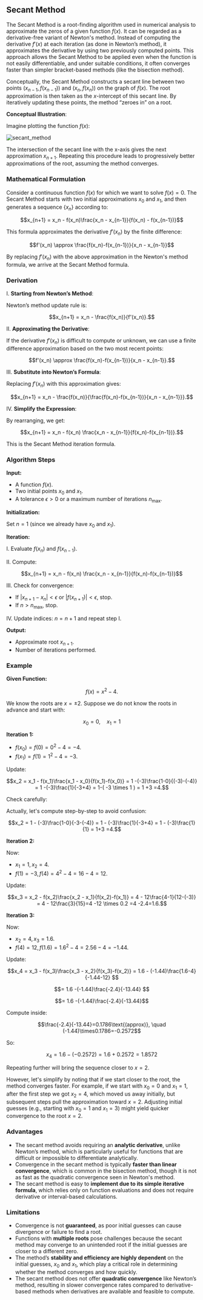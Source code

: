 ## Secant Method

The Secant Method is a root-finding algorithm used in numerical analysis to approximate the zeros of a given function $f(x)$. It can be regarded as a derivative-free variant of Newton's method. Instead of computing the derivative $f'(x)$ at each iteration (as done in Newton’s method), it approximates the derivative by using two previously computed points. This approach allows the Secant Method to be applied even when the function is not easily differentiable, and under suitable conditions, it often converges faster than simpler bracket-based methods (like the bisection method).

Conceptually, the Secant Method constructs a secant line between two points $(x_{n-1}, f(x_{n-1}))$ and $(x_n, f(x_n))$ on the graph of $f(x)$. The root approximation is then taken as the $x$-intercept of this secant line. By iteratively updating these points, the method “zeroes in” on a root.

**Conceptual Illustration**:

Imagine plotting the function $f(x)$:

![secant_method](https://github.com/user-attachments/assets/5e904eb0-1c4f-499a-9937-39fcdb210fde)

The intersection of the secant line with the x-axis gives the next approximation $x_{n+1}$. Repeating this procedure leads to progressively better approximations of the root, assuming the method converges.

### Mathematical Formulation

Consider a continuous function $f(x)$ for which we want to solve $f(x)=0$. The Secant Method starts with two initial approximations $x_0$ and $x_1$, and then generates a sequence $\{x_n\}$ according to:

$$x_{n+1} = x_n - f(x_n)\frac{x_n - x_{n-1}}{f(x_n) - f(x_{n-1})}$$

This formula approximates the derivative $f'(x_n)$ by the finite difference:

$$f'(x_n) \approx \frac{f(x_n)-f(x_{n-1})}{x_n - x_{n-1}}$$

By replacing $f'(x_n)$ with the above approximation in the Newton's method formula, we arrive at the Secant Method formula.

### Derivation

I. **Starting from Newton’s Method**:  

Newton’s method update rule is:

$$x_{n+1} = x_n - \frac{f(x_n)}{f'(x_n)}.$$

II. **Approximating the Derivative**:  

If the derivative $f'(x_n)$ is difficult to compute or unknown, we can use a finite difference approximation based on the two most recent points:

$$f'(x_n) \approx \frac{f(x_n)-f(x_{n-1})}{x_n - x_{n-1}}.$$

III. **Substitute into Newton’s Formula**:

Replacing $f'(x_n)$ with this approximation gives:

$$x_{n+1} = x_n - \frac{f(x_n)}{\frac{f(x_n)-f(x_{n-1})}{x_n - x_{n-1}}}.$$

IV. **Simplify the Expression**:

By rearranging, we get:

$$x_{n+1} = x_n - f(x_n) \frac{x_n - x_{n-1}}{f(x_n)-f(x_{n-1})}.$$

This is the Secant Method iteration formula.

### Algorithm Steps

**Input:**

- A function $f(x)$.
- Two initial points $x_0$ and $x_1$.
- A tolerance $\epsilon > 0$ or a maximum number of iterations $n_{\max}$.

**Initialization:**

Set $n=1$ (since we already have $x_0$ and $x_1$).

**Iteration:**

I. Evaluate $f(x_{n})$ and $f(x_{n-1})$.

II. Compute:

$$x_{n+1} = x_n - f(x_n) \frac{x_n - x_{n-1}}{f(x_n)-f(x_{n-1})}$$

III. Check for convergence:

- If $|x_{n+1}-x_n|< \epsilon$ or $|f(x_{n+1})|< \epsilon$, stop.
- If $n > n_{\max}$, stop.

IV. Update indices: $n = n+1$ and repeat step I.

**Output:**

- Approximate root $x_{n+1}$.
- Number of iterations performed.

### Example

**Given Function:**

$$f(x)=x^2 -4.$$

We know the roots are $x=\pm 2$. Suppose we do not know the roots in advance and start with:

$$x_0=0, \quad x_1=1$$

**Iteration 1:**

- $f(x_0)=f(0)=0^2-4=-4$.
- $f(x_1)=f(1)=1^2-4=-3$.

Update:

$$x_2 = x_1 - f(x_1)\frac{x_1 - x_0}{f(x_1)-f(x_0)} = 1 -(-3)\frac{1-0}{(-3)-(-4)} = 1 -(-3)\frac{1}{-3+4} = 1-( -3 \times 1 ) = 1 +3 =4.$$

Check carefully:  

Actually, let's compute step-by-step to avoid confusion:

$$x_2 = 1 - (-3)\frac{1-0}{-3-(-4)} = 1 - (-3)\frac{1}{-3+4} = 1 - (-3)\frac{1}{1} = 1+3 =4.$$

**Iteration 2:**

Now:

- $x_1=1, x_2=4$.
- $f(1)=-3, f(4)=4^2-4=16-4=12.$

Update:

$$x_3 = x_2 - f(x_2)\frac{x_2 - x_1}{f(x_2)-f(x_1)} = 4 - 12\frac{4-1}{12-(-3)} = 4 - 12\frac{3}{15}=4 -12 \times 0.2 =4 -2.4=1.6.$$

**Iteration 3:**

Now:

- $x_2=4, x_3=1.6$.
- $f(4)=12, f(1.6)=1.6^2-4=2.56-4=-1.44.$

Update:

$$x_4 = x_3 - f(x_3)\frac{x_3 - x_2}{f(x_3)-f(x_2)} = 1.6 - (-1.44)\frac{1.6-4}{-1.44-12} $$

$$= 1.6 -(-1.44)\frac{-2.4}{-13.44} $$

$$= 1.6 -(-1.44)\frac{-2.4}{-13.44}$$

Compute inside:

$$\frac{-2.4}{-13.44}=0.1786\text{(approx)}, \quad (-1.44)\times0.1786=-0.2572$$

So:

$$x_4 = 1.6 - (-0.2572)=1.6+0.2572=1.8572$$

Repeating further will bring the sequence closer to $x=2$.

However, let's simplify by noting that if we start closer to the root, the method converges faster. For example, if we start with $x_0=0$ and $x_1=1$, after the first step we got $x_2=4$, which moved us away initially, but subsequent steps pull the approximation toward $x=2$. Adjusting initial guesses (e.g., starting with $x_0=1$ and $x_1=3$) might yield quicker convergence to the root $x=2$.

### Advantages

- The secant method avoids requiring an **analytic derivative**, unlike Newton’s method, which is particularly useful for functions that are difficult or impossible to differentiate analytically.
- Convergence in the secant method is typically **faster than linear convergence**, which is common in the bisection method, though it is not as fast as the quadratic convergence seen in Newton's method.
- The secant method is easy to **implement due to its simple iterative formula**, which relies only on function evaluations and does not require derivative or interval-based calculations.

### Limitations

- Convergence is not **guaranteed**, as poor initial guesses can cause divergence or failure to find a root.
- Functions with **multiple roots** pose challenges because the secant method may converge to an unintended root if the initial guesses are closer to a different zero.
- The method’s **stability and efficiency are highly dependent** on the initial guesses, $x_0$ and $x_1$, which play a critical role in determining whether the method converges and how quickly.
- The secant method does not offer **quadratic convergence** like Newton’s method, resulting in slower convergence rates compared to derivative-based methods when derivatives are available and feasible to compute.
